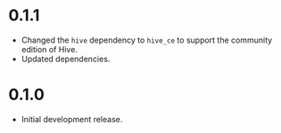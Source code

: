 # 0.1.1

- Changed the `hive` dependency to `hive_ce` to support the community edition of Hive.
- Updated dependencies.

# 0.1.0

- Initial development release.
